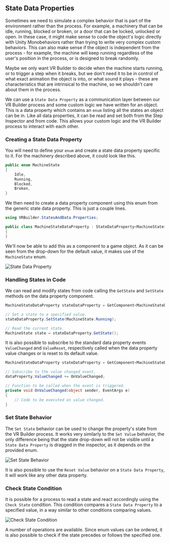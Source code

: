 ## State Data Properties

Sometimes we need to simulate a complex behavior that is part of the environment rather than the process. For example, a
machinery that can be idle, running, blocked or broken, or a door that can be locked, unlocked or open. In these case,
it might make sense to code the object's logic directly with Unity Monobehaviors rather than trying to write very
complex custom behaviors. This can also make sense if the object is independent from the process - for example, the
machine will keep running regardless of the user's position in the process, or is designed to break randomly.

Maybe we only want VR Builder to decide when the machine starts running, or to trigger a step when it breaks, but we
don't need it to be in control of what exact animation the object is into, or what sound it plays - these are
characteristics that are intrinsical to the machine, so we shouldn't care about them in the process.

We can use a `State Data Property` as a communication layer between our VR Builder process and some custom logic we have
written for an object. This is a data property which contains an `enum` listing all the states an object can be in. Like
all data properties, it can be read and set both from the Step Inspector and from code. This allows your custom logic
and the VR Builder process to interact with each other.

### Creating a State Data Property

You will need to define your `enum` and create a state data property specific to it.
For the machinery described above, it could look like this.

```csharp
public enum MachineState
{
    Idle,
    Running,
    Blocked,
    Broken,
}
```

We then need to create a data property component using this enum from the generic state data property. This is just a
couple lines.

```csharp
using VRBuilder.StatesAndData.Properties;

public class MachineStateDataProperty : StateDataProperty<MachineState>
{
}
```

We'll now be able to add this as a component to a game object. As it can be seen from the drop-down for the default
value, it makes use of the `MachineState` enum.

![State Data Property](images/state-data-property.png)

### Handling States in Code

We can read and modify states from code calling the `GetState` and `SetState` methods on the data property component.

```csharp
MachineStateDataProperty stateDataProperty = GetComponent<MachineStateDataProperty>();

// Set a state to a specified value.
stateDataProperty.SetState(MachineState.Running);

// Read the current state.
MachineState state = stateDataProperty.GetState(); 
```

It is also possible to subscribe to the standard data property events `ValueChanged` and `ValueReset`, respectively
called when the data property value changes or is reset to its default value.

```csharp
MachineStateDataProperty stateDataProperty = GetComponent<MachineStateDataProperty>();

// Subscribe to the value changed event.
dataProperty.ValueChanged += OnValueChanged;

// Function to be called when the event is triggered.
private void OnValueChanged(object sender, EventArgs e)
{    
    // Code to be executed on value changed.
}
```

### Set State Behavior

The `Set State` behavior can be used to change the property's state from the VR Builder process. It works very similarly
to the `Set Value` behavior, the only difference being that the state drop-down will not be visible until a
`State Data Property` is dragged in the inspector, as it depends on the provided enum.

![Set State Behavior](images/set-state-behavior.png)

It is also possible to use the `Reset Value` behavior on a `State Data Property`, it will work like any other data
property.

### Check State Condition

It is possible for a process to read a state and react accordingly using the `Check State` condition. This condition
compares a `State Data Property` to a specified value, in a way similar to other conditions comparing values.

![Check State Condition](images/check-state-condition.png)

A number of operations are available. Since enum values can be ordered, it is also possible to check if the state
precedes or follows the specified one.
